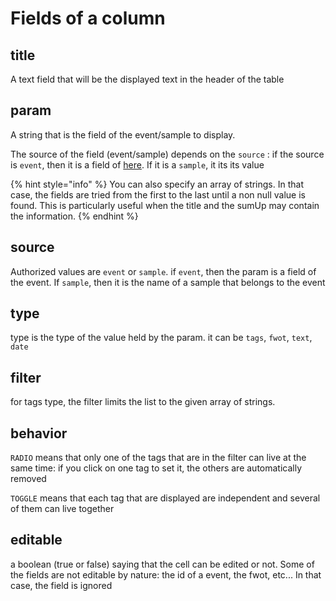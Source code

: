 # Fields of a column

## title

A text field that will be the displayed text in the header of the table

## param

A string that is the field of the event/sample to display. 

The source of the field \(event/sample\) depends on the `source` : if the source is `event`, then it is a field of [here](https://app.swaggerhub.com/apis/flightwatching/wilco-api/3.0.0#/EventV3IO). If it is a `sample`, it its its value

{% hint style="info" %}
You can also specify an array of strings. In that case, the fields are tried from the first to the last until a non null value is found. This is particularly useful when the title and the sumUp may contain the information.
{% endhint %}

## source

Authorized values are `event` or `sample`. if `event`, then the param is a field of the event. If `sample`, then it is the name of a sample that belongs to the event

## type

type is the type of the value held by the param. it can be `tags`, `fwot`, `text`, `date`

## filter

for tags type, the filter limits the list to the given array of strings.

## behavior

`RADIO` means that only one of the tags that are in the filter can live at the same time: if you click on one tag to set it, the others are automatically removed

`TOGGLE` means that each tag that are displayed are independent and several of them can live together

## editable

a boolean \(true or false\) saying that the cell can be edited or not. Some of the fields are not editable by nature: the id of a event, the fwot, etc... In that case, the field is ignored



